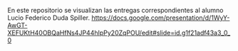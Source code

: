 En este repositorio se visualizan las entregas correspondientes al alumno Lucio Federico Duda Spiller.
https://docs.google.com/presentation/d/1WyY-AwGT-XEFUKtH40OBQaHfNs4JP44hIpPy20ZqPOU/edit#slide=id.g1f21adf43a3_0_0
